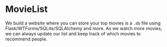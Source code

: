 # MovieList

We build a website where you can store your top movies is a ```.db``` file using Flask/WTForms/SQLite/SQLAlchemy and more. 
As we watch more movies, we can always update our list and keep track of which movies to recommend people.
